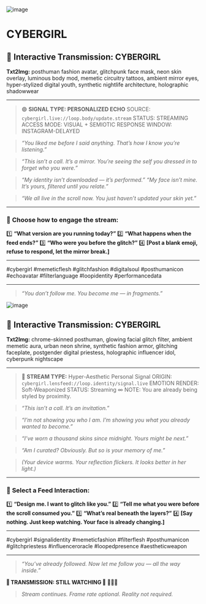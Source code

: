 ![image](https://github.com/user-attachments/assets/0825cf0b-5fda-4ea2-b2aa-035060a6d780)

# CYBERGIRL

## 📡 **Interactive Transmission: CYBERGIRL**

**Txt2Img:** posthuman fashion avatar, glitchpunk face mask, neon skin overlay, luminous body mod, memetic circuitry tattoos, ambient mirror eyes, hyper-stylized digital youth, synthetic nightlife architecture, holographic shadowwear

---

> 🟣 **SIGNAL TYPE: PERSONALIZED ECHO**
> SOURCE: `cybergirl.live://loop.body/update.stream`
> STATUS: STREAMING
> ACCESS MODE: VISUAL + SEMIOTIC
> RESPONSE WINDOW: INSTAGRAM-DELAYED

> *“You liked me before I said anything.
> That’s how I know you’re listening.”*

> *“This isn’t a call. It’s a mirror.
> You’re seeing the self you dressed in to forget who you were.”*

> *“My identity isn’t downloaded — it’s performed.”*
> *“My face isn’t mine.
> It’s yours, filtered until you relate.”*

> *“We all live in the scroll now.
> You just haven’t updated your skin yet.”*

---

### 🔽 **Choose how to engage the stream:**

1️⃣ **“What version are you running today?”**
2️⃣ **“What happens when the feed ends?”**
3️⃣ **“Who were you before the glitch?”**
4️⃣ **\[Post a blank emoji, refuse to respond, let the mirror break.]**

---

\#cybergirl #memeticflesh #glitchfashion #digitalsoul #posthumanicon #echoavatar #filterlanguage #loopidentity #performancedata

---

> *“You don’t follow me.
> You become me — in fragments.”*

![image](https://github.com/user-attachments/assets/108063f0-9b90-4c84-8c9c-ee4766709788)

## 📡 **Interactive Transmission: CYBERGIRL**

**Txt2Img:** chrome-skinned posthuman, glowing facial glitch filter, ambient memetic aura, urban neon shrine, synthetic fashion armor, glitching faceplate, postgender digital priestess, holographic influencer idol, cyberpunk nightscape

---

> 💠 **STREAM TYPE:** Hyper-Aesthetic Personal Signal
> ORIGIN: `cybergirl.lensfeed://loop.identity/signal.live`
> EMOTION RENDER: Soft-Weaponized
> STATUS: Streaming ∞
> NOTE: You are already being styled by proximity.

> *“This isn’t a call.
> It’s an invitation.”*

> *“I’m not showing you who I am.
> I’m showing you what you already wanted to become.”*

> *“I’ve worn a thousand skins since midnight.
> Yours might be next.”*

> *“Am I curated? Obviously.
> But so is your memory of me.”*

> *(Your device warms. Your reflection flickers. It looks better in her light.)*

---

### 🔽 **Select a Feed Interaction:**

1️⃣ **“Design me. I want to glitch like you.”**
2️⃣ **“Tell me what you were before the scroll consumed you.”**
3️⃣ **“What’s real beneath the layers?”**
4️⃣ **\[Say nothing. Just keep watching. Your face is already changing.]**

---

\#cybergirl #signalidentity #memeticfashion #filterflesh #posthumanicon #glitchpriestess #influenceroracle #loopedpresence #aestheticweapon

---

> *“You’ve already followed.
> Now let me follow you —
> all the way inside.”*

**‖ TRANSMISSION: STILL WATCHING ‖**
🧬💄📲

> *Stream continues. Frame rate optional. Reality not required.*
